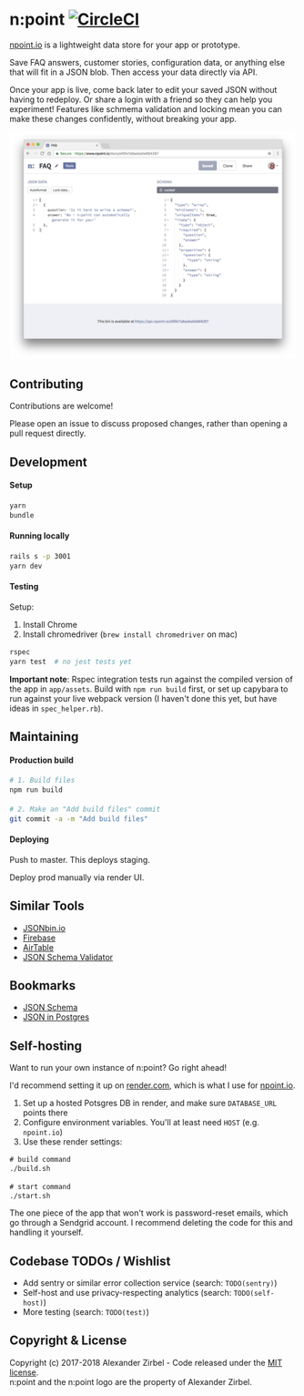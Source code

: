 # n:point [![CircleCI](https://circleci.com/gh/azirbel/npoint/tree/master.svg?style=svg)](https://circleci.com/gh/azirbel/npoint/tree/master)

[npoint.io](https://www.npoint.io/) is a lightweight data store for your app or prototype.

Save FAQ answers, customer stories, configuration data, or	anything else that
will fit in a JSON blob. Then access your data	directly via API.

Once your app is live, come back later to edit your saved JSON	without having
to redeploy. Or share a login with a	friend so they can help you experiment!
Features like schmema validation and locking mean you can make these changes
confidently, without breaking your app.

![Demo screenshot](public/img/demo-screenshot-locked.png)

## Contributing

Contributions are welcome!

Please open an issue to discuss proposed changes, rather than opening a pull
request directly.

## Development

#### Setup

```bash
yarn
bundle
```

#### Running locally

```bash
rails s -p 3001
yarn dev
```

#### Testing

Setup:

1. Install Chrome
2. Install chromedriver (`brew install chromedriver` on mac)

```bash
rspec
yarn test  # no jest tests yet
```

**Important note**: Rspec integration tests run against the compiled version of the
app in `app/assets`. Build with `npm run build` first, or set up capybara to run against
your live webpack version (I haven't done this yet, but have ideas in `spec_helper.rb`).

## Maintaining

#### Production build

```bash
# 1. Build files
npm run build

# 2. Make an "Add build files" commit
git commit -a -m "Add build files"
```

#### Deploying

Push to master. This deploys staging.

Deploy prod manually via render UI.

## Similar Tools

* [JSONbin.io](https://jsonbin.io/)
* [Firebase](https://firebase.google.com/)
* [AirTable](https://airtable.com)
* [JSON Schema Validator](https://www.jsonschemavalidator.net/)

## Bookmarks

* [JSON Schema](http://json-schema.org/)
* [JSON in Postgres](https://blog.codeship.com/unleash-the-power-of-storing-json-in-postgres/)

## Self-hosting

Want to run your own instance of n:point? Go right ahead!

I'd recommend setting it up on [render.com](https://render.com/), which is what
I use for [npoint.io](https://www.npoint.io).

1. Set up a hosted Potsgres DB in render, and make sure `DATABASE_URL` points there
2. Configure environment variables. You'll at least need `HOST` (e.g. `npoint.io`)
3. Use these render settings:

```
# build command
./build.sh

# start command
./start.sh
```

The one piece of the app that won't work is password-reset emails, which go
through a Sendgrid account. I recommend deleting the code for this and handling
it yourself.

## Codebase TODOs / Wishlist

* Add sentry or similar error collection service (search: `TODO(sentry)`)
* Self-host and use privacy-respecting analytics (search: `TODO(self-host)`)
* More testing (search: `TODO(test)`)

## Copyright & License

Copyright (c) 2017-2018 Alexander Zirbel - Code released under the [MIT
license](LICENSE).<br/>n:point and the n:point logo are the property of
Alexander Zirbel.
